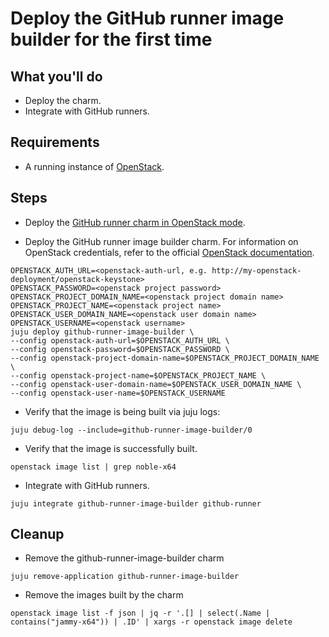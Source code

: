 # Deploy the GitHub runner image builder for the first time

## What you'll do

- Deploy the charm.
- Integrate with GitHub runners.

## Requirements

- A running instance of [OpenStack](https://microstack.run/docs/single-node).

## Steps

- Deploy the [GitHub runner charm in OpenStack mode](https://charmhub.io/github-runner/docs/how-to-openstack-runner).

- Deploy the GitHub runner image builder charm. For information on OpenStack credentials, refer 
to the official [OpenStack documentation](https://docs.openstack.org/python-openstackclient/pike/configuration/index.html).

```
OPENSTACK_AUTH_URL=<openstack-auth-url, e.g. http://my-openstack-deployment/openstack-keystone>
OPENSTACK_PASSWORD=<openstack project password>
OPENSTACK_PROJECT_DOMAIN_NAME=<openstack project domain name>
OPENSTACK_PROJECT_NAME=<openstack project name>
OPENSTACK_USER_DOMAIN_NAME=<openstack user domain name>
OPENSTACK_USERNAME=<openstack username>
juju deploy github-runner-image-builder \
--config openstack-auth-url=$OPENSTACK_AUTH_URL \
--config openstack-password=$OPENSTACK_PASSWORD \
--config openstack-project-domain-name=$OPENSTACK_PROJECT_DOMAIN_NAME \
--config openstack-project-name=$OPENSTACK_PROJECT_NAME \
--config openstack-user-domain-name=$OPENSTACK_USER_DOMAIN_NAME \
--config openstack-user-name=$OPENSTACK_USERNAME
```

- Verify that the image is being built via juju logs:
```
juju debug-log --include=github-runner-image-builder/0
```

- Verify that the image is successfully built. 
```
openstack image list | grep noble-x64
```

- Integrate with GitHub runners. 
```
juju integrate github-runner-image-builder github-runner
```

## Cleanup

- Remove the github-runner-image-builder charm
```
juju remove-application github-runner-image-builder
```

- Remove the images built by the charm
```
openstack image list -f json | jq -r '.[] | select(.Name | contains("jammy-x64")) | .ID' | xargs -r openstack image delete
```
